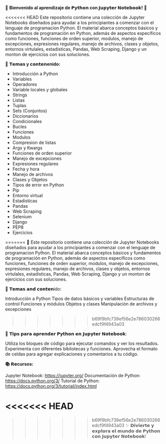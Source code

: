 🌟 __Bienvenido al aprendizaje de 𝗣𝘆𝘁𝗵𝗼𝗻 con 𝗝𝘂𝗽𝘆𝘁𝗲𝗿 𝗡𝗼𝘁𝗲𝗯𝗼𝗼𝗸!__ 🌟

<<<<<<< HEAD
Este repositorio contiene una colección de Jupyter Notebooks diseñados para ayudar a los principiantes a comenzar con el lenguaje de programacion Python. El material abarca conceptos básicos y fundamentos de programación en Python, además de aspectos específicos como funciones, funciones de orden superior, modulos, manejo de excepciones, expresiones regulares, manejo de archivos, clases y objetos, entornos virtulales, estadisticas, Pandas, Web Scraping, Django y un monton de ejercicios con sus soluciones.

🎯 __𝗧𝗲𝗺𝗮𝘀 y 𝗰𝗼𝗻𝘁𝗲𝗻enido:__

* Introducción a Python
* Variables
* Operadores
* Variable locales y globales
* Strings
* Listas
* Tuplas
* Sets (Conjuntos)
* Diccionarios
* Condicionales
* Bucles
* Funciones
* Modulos
* Compresion de listas
* Args y Kwargs
* Funciones de orden superior
* Manejo de excepciones
* Expresiones regulares
* Fecha y hora
* Manejo de archivos
* Clases y Objetos
* Tipos de error en Python
* Pip
* Entorno virtual
* Estadisticas
* Pandas
* Web Scraping
* Selenium
* Django
* PEP8
* Ejercicios

=======
🔹 Este repositorio contiene una colección de Jupyter Notebooks diseñados 
para ayudar a los principiantes a comenzar con el lenguaje de programacion Python. El material abarca
conceptos básicos y fundamentos de programación en Python, además de aspectos específicos como funciones, funciones de orden superior, modulos, manejo de excepciones, expresiones regulares, manejo de archivos, clases y objetos, entornos virtulales, estadisticas, Pandas, Web Scraping, Django y un monton de ejercicios con sus soluciones.

🎯 𝗧𝗲𝗺𝗮𝘀 𝗮𝗻𝗱 𝗰𝗼𝗻𝘁𝗲𝗻ido:

Introducción a Python
Tipos de datos básicos y variables
Estructuras de control
Funciones y módulos
Objetos y clases
Manipulación de archivos y excepciones
>>>>>>> b69f9bfc739ef56e2e786030266edcf9f4943a03

🚀 𝗧𝗶𝗽𝘀 𝗽𝗮𝗿𝗮 𝗮𝗽𝗿𝗲𝗻𝗱𝗲𝗿 𝗣𝘆𝘁𝗵𝗼𝗻 𝗲𝗻 𝗝𝘂𝗽𝘆𝘁𝗲𝗿 𝗡𝗼𝘁𝗲𝗯𝗼𝗼𝗸:

Utiliza los bloques de código para ejecutar comandos y ver los resultados.
Experimenta con diferentes bibliotecas y funciones.
Aprovecha el formato de celdas para agregar explicaciones y comentarios a tu código.

__📚 𝗥𝗲cursos:__

Jupyter Notebook: https://jupyter.org/
Documentación de Python: https://docs.python.org/3/
Tutorial de Python: https://docs.python.org/3/tutorial/index.html

<<<<<<< HEAD
=======

>>>>>>> b69f9bfc739ef56e2e786030266edcf9f4943a03
✨ 𝗗𝗶𝘃𝗶𝗲𝗿𝘁𝗲 𝘆 𝗲𝘅𝗽𝗹𝗼𝗿𝗮 𝗲𝗹 𝗺𝘂𝗻𝗱𝗼 𝗱𝗲 𝗣𝘆𝘁𝗵𝗼𝗻 𝗰𝗼𝗻 𝗝𝘂𝗽𝘆𝘁𝗲𝗿 𝗡𝗼𝘁𝗲𝗯𝗼𝗼𝗸!
